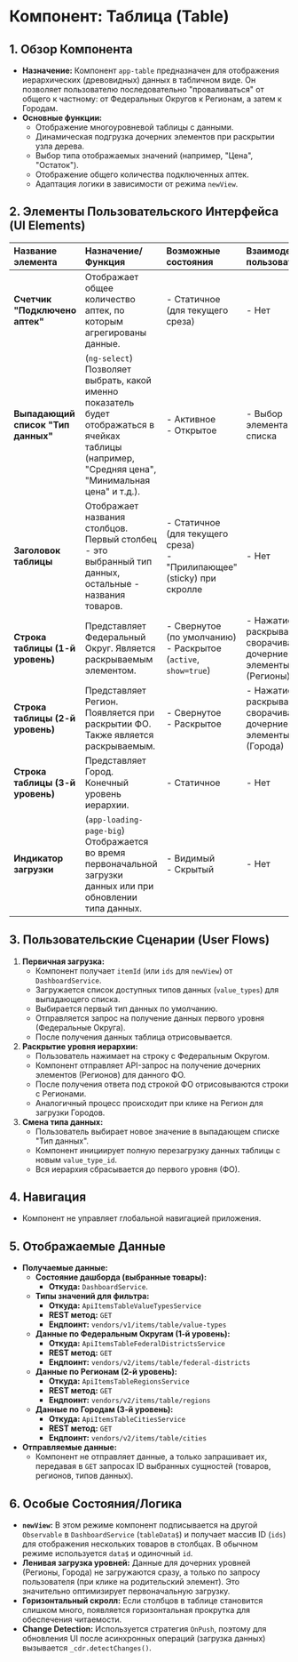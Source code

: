 # Компонент: Таблица (Table)

## 1. Обзор Компонента

-   **Назначение:** Компонент `app-table` предназначен для отображения иерархических (древовидных) данных в табличном виде. Он позволяет пользователю последовательно "проваливаться" от общего к частному: от Федеральных Округов к Регионам, а затем к Городам.
-   **Основные функции:**
    -   Отображение многоуровневой таблицы с данными.
    -   Динамическая подгрузка дочерних элементов при раскрытии узла дерева.
    -   Выбор типа отображаемых значений (например, "Цена", "Остаток").
    -   Отображение общего количества подключенных аптек.
    -   Адаптация логики в зависимости от режима `newView`.

## 2. Элементы Пользовательского Интерфейса (UI Elements)

| Название элемента | Назначение/Функция | Возможные состояния | Взаимодействие пользователя |
| :--- | :--- | :--- | :--- |
| **Счетчик "Подключено аптек"** | Отображает общее количество аптек, по которым агрегированы данные. | - Статичное (для текущего среза) | - Нет |
| **Выпадающий список "Тип данных"** | (`ng-select`) Позволяет выбрать, какой именно показатель будет отображаться в ячейках таблицы (например, "Средняя цена", "Минимальная цена" и т.д.). | - Активное<br>- Открытое | - Выбор элемента из списка |
| **Заголовок таблицы** | Отображает названия столбцов. Первый столбец - это выбранный тип данных, остальные - названия товаров. | - Статичное (для текущего среза)<br>- "Прилипающее" (sticky) при скролле | - Нет |
| **Строка таблицы (1-й уровень)** | Представляет Федеральный Округ. Является раскрываемым элементом. | - Свернутое (по умолчанию)<br>- Раскрытое (`active`, `show=true`) | - Нажатие (click) раскрывает/сворачивает дочерние элементы (Регионы) |
| **Строка таблицы (2-й уровень)** | Представляет Регион. Появляется при раскрытии ФО. Также является раскрываемым. | - Свернутое<br>- Раскрытое | - Нажатие (click) раскрывает/сворачивает дочерние элементы (Города) |
| **Строка таблицы (3-й уровень)** | Представляет Город. Конечный уровень иерархии. | - Статичное | - Нет |
| **Индикатор загрузки** | (`app-loading-page-big`) Отображается во время первоначальной загрузки данных или при обновлении типа данных. | - Видимый<br>- Скрытый | - Нет |

## 3. Пользовательские Сценарии (User Flows)

1.  **Первичная загрузка:**
    -   Компонент получает `itemId` (или `ids` для `newView`) от `DashboardService`.
    -   Загружается список доступных типов данных (`value_types`) для выпадающего списка.
    -   Выбирается первый тип данных по умолчанию.
    -   Отправляется запрос на получение данных первого уровня (Федеральные Округа).
    -   После получения данных таблица отрисовывается.
2.  **Раскрытие уровня иерархии:**
    -   Пользователь нажимает на строку с Федеральным Округом.
    -   Компонент отправляет API-запрос на получение дочерних элементов (Регионов) для данного ФО.
    -   После получения ответа под строкой ФО отрисовываются строки с Регионами.
    -   Аналогичный процесс происходит при клике на Регион для загрузки Городов.
3.  **Смена типа данных:**
    -   Пользователь выбирает новое значение в выпадающем списке "Тип данных".
    -   Компонент инициирует полную перезагрузку данных таблицы с новым `value_type_id`.
    -   Вся иерархия сбрасывается до первого уровня (ФО).

## 4. Навигация

-   Компонент не управляет глобальной навигацией приложения.

## 5. Отображаемые Данные

-   **Получаемые данные:**
    -   **Состояние дашборда (выбранные товары):**
        -   **Откуда:** `DashboardService`.
    -   **Типы значений для фильтра:**
        -   **Откуда:** `ApiItemsTableValueTypesService`
        -   **REST метод:** `GET`
        -   **Ендпоинт:** `vendors/v1/items/table/value-types`
    -   **Данные по Федеральным Округам (1-й уровень):**
        -   **Откуда:** `ApiItemsTableFederalDistrictsService`
        -   **REST метод:** `GET`
        -   **Ендпоинт:** `vendors/v2/items/table/federal-districts`
    -   **Данные по Регионам (2-й уровень):**
        -   **Откуда:** `ApiItemsTableRegionsService`
        -   **REST метод:** `GET`
        -   **Ендпоинт:** `vendors/v2/items/table/regions`
    -   **Данные по Городам (3-й уровень):**
        -   **Откуда:** `ApiItemsTableCitiesService`
        -   **REST метод:** `GET`
        -   **Ендпоинт:** `vendors/v2/items/table/cities`
-   **Отправляемые данные:**
    -   Компонент не отправляет данные, а только запрашивает их, передавая в `GET` запросах ID выбранных сущностей (товаров, регионов, типов данных).

## 6. Особые Состояния/Логика

-   **`newView`:** В этом режиме компонент подписывается на другой `Observable` в `DashboardService` (`tableData$`) и получает массив ID (`ids`) для отображения нескольких товаров в столбцах. В обычном режиме используется `data$` и одиночный `id`.
-   **Ленивая загрузка уровней:** Данные для дочерних уровней (Регионы, Города) не загружаются сразу, а только по запросу пользователя (при клике на родительский элемент). Это значительно оптимизирует первоначальную загрузку.
-   **Горизонтальный скролл:** Если столбцов в таблице становится слишком много, появляется горизонтальная прокрутка для обеспечения читаемости.
-   **Change Detection:** Используется стратегия `OnPush`, поэтому для обновления UI после асинхронных операций (загрузка данных) вызывается `_cdr.detectChanges()`.
